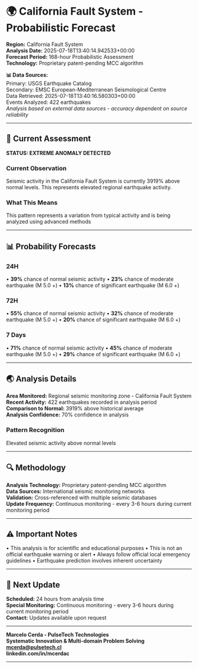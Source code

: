 # 🌍 California Fault System - Probabilistic Forecast

**Region:** California Fault System  
**Analysis Date:** 2025-07-18T13:40:14.942533+00:00  
**Forecast Period:** 168-hour Probabilistic Assessment  
**Technology:** Proprietary patent-pending MCC algorithm  

**📊 Data Sources:**  
Primary: USGS Earthquake Catalog  
Secondary: EMSC European-Mediterranean Seismological Centre  
Data Retrieved: 2025-07-18T13:40:16.580303+00:00  
Events Analyzed: 422 earthquakes  
*Analysis based on external data sources - accuracy dependent on source reliability*

---

## 🎯 Current Assessment

**STATUS: EXTREME ANOMALY DETECTED**

### Current Observation
Seismic activity in the California Fault System is currently 3919% above normal levels. This represents elevated regional earthquake activity.

### What This Means
This pattern represents a variation from typical activity and is being analyzed using advanced methods

---

## 📊 Probability Forecasts

### 24H
• **39%** chance of normal seismic activity
• **23%** chance of moderate earthquake (M 5.0 +)
• **13%** chance of significant earthquake (M 6.0 +)

### 72H
• **55%** chance of normal seismic activity
• **32%** chance of moderate earthquake (M 5.0 +)
• **20%** chance of significant earthquake (M 6.0 +)

### 7 Days
• **71%** chance of normal seismic activity
• **45%** chance of moderate earthquake (M 5.0 +)
• **29%** chance of significant earthquake (M 6.0 +)

---

## 🌏 Analysis Details
**Area Monitored:** Regional seismic monitoring zone - California Fault System  
**Recent Activity:** 422 earthquakes recorded in analysis period  
**Comparison to Normal:** 3919% above historical average  
**Analysis Confidence:** 70% confidence in analysis  

### Pattern Recognition
Elevated seismic activity above normal levels

---

## 🔍 Methodology
**Analysis Technology:** Proprietary patent-pending MCC algorithm  
**Data Sources:** International seismic monitoring networks  
**Validation:** Cross-referenced with multiple seismic databases  
**Update Frequency:** Continuous monitoring - every 3-6 hours during current monitoring period  

---

## ⚠️ Important Notes
• This analysis is for scientific and educational purposes
• This is not an official earthquake warning or alert
• Always follow official local emergency guidelines
• Earthquake prediction involves inherent uncertainty

---

## 📅 Next Update
**Scheduled:** 24 hours from analysis time  
**Special Monitoring:** Continuous monitoring - every 3-6 hours during current monitoring period  
**Contact:** Updates available upon request  

---

**Marcelo Cerda - PulseTech Technologies**  
**Systematic Innovation & Multi-domain Problem Solving**  
**mcerda@pulsetech.cl**  
**linkedin.com/in/mcerdac**

---
